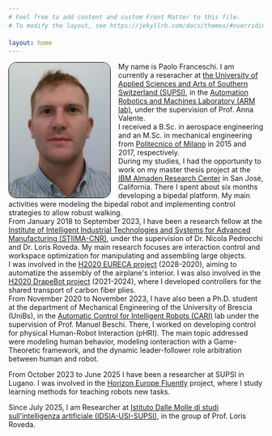 ```yaml
---
# Feel free to add content and custom Front Matter to this file.
# To modify the layout, see https://jekyllrb.com/docs/themes/#overriding-theme-defaults

layout: home
---
```

<!-- Google tag (gtag.js) -->
<script async src="https://www.googletagmanager.com/gtag/js?id=G-Z07C4092J3"></script>
<script>
  window.dataLayer = window.dataLayer || [];
  function gtag(){dataLayer.push(arguments);}
  gtag('js', new Date());

  gtag('config', 'G-Z07C4092J3');
</script>
<meta name="google-site-verification" content="9unXf0AJi0aPBon8QJz0gFG9YFuIUYQhVOjDDDbwA0Y" />

<!-- ![](/images/pf_color.jpg){: style="float: left" width="250px" border-radius: 25px; border: 2px solid black} -->
<img src="/images/pf_color.jpg" alt="PaoloFranceschi" align="left" width="200px" style="margin-right: 15px; border-radius: 15px; border:1px solid black" /> 

My name is Paolo Franceschi.
I am currently a reseracher at [the University of Applied Sciences and Arts of Southern Switzerland (SUPSI)](https://www.supsi.ch/en/home), in the
[Automation Robotics and Machines Laboratory (ARM lab)](https://sites.supsi.ch/isteps_en/Laboratories/gruppo1.html), under the supervision of Prof. Anna Valente.  
I received a B.Sc. in aerospace engineering and an M.Sc. in mechanical engineering from [Politecnico of Milano](https://www.polimi.it/en)  in 2015 and 2017, respectively.  
During my studies, I had the opportunity to work on my master thesis project at the  [IBM Almaden Research Center](https://research.ibm.com/labs/almaden) in San Jos&egrave;, California.
There I spent about six months developing a bipedal platform. My main activities were modeling the bipedal robot and implementing control strategies to allow robust walking.  
From January 2018 to September 2023, I have been a research fellow at the [Institute of Intelligent Industrial Technologies and Systems for Advanced Manufacturing (STIIMA-CNR)](https://www.stiima.cnr.it/?lang=en), under the supervision of Dr. Nicola Pedrocchi and Dr. Loris Roveda. 
My main research focuses are interaction control and workspace optimization for manipulating and assembling large objects.  
I was involved in the [H2020 EURECA project](https://cordis.europa.eu/project/id/649972) (2028-2020), aiming to automatize the assembly of the airplane's interior. 
I was also involved in the [H2020 DrapeBot project](https://www.drapebot.eu/) (2021-2024), where I developed controllers for the shared transport of carbon fiber plies.   
From November 2020 to November 2023, I have also been a Ph.D. student at the department of Mechanical Engineering of the University of Brescia (UniBs), in the [Automatic Control for Intelligent Robots (CARI)](https://cari.unibs.it/) lab under the supervision of Prof. Manuel Beschi.
There, I worked on developing control for physical Human-Robot Interaction (pHRI). The main topic addressed were modeling human behavior, modeling ionteraction with a Game-Theoretic framework, and the dynamic leader-follower role arbitration between human and robot.

From October 2023 to June 2025 I have been a researcher at SUPSI in Lugano. I was involved in the [Horizon Europe Fluently](https://www.fluently-horizonproject.eu/) project, where I study learning methods for teaching robots new tasks.  


Since July 2025, I am Researcher at [Istituto Dalle Molle di studi sull'intelligenza artificiale (IDSIA-USI-SUPSI)](https://www.idsia.usi-supsi.ch/), in the group of Prof. Loris Roveda.
